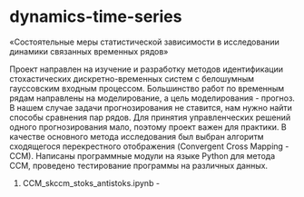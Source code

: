 # dynamics-time-series
«Состоятельные меры статистической зависимости в исследовании динамики связанных временных рядов»

Проект направлен на изучение и разработку методов идентификации стохастических дискретно-временных систем с белошумным гауссовским входным процессом.
Большинство работ по временным рядам направлены на моделирование, а цель моделирования - прогноз. В нашем случае задачи прогнозирования не ставится, нам нужно найти способы сравнения пар рядов. Для принятия управленческих решений одного прогнозирования мало, поэтому проект важен для практики.
В качестве основного метода исследования был выбран алгоритм сходящегося перекрестного отображения (Convergent Cross Mapping - ССМ). Написаны программные модули на языке Python для метода ССМ, проведено тестирование программы на различных данных.

1. CCM_skccm_stoks_antistoks.ipynb - 
